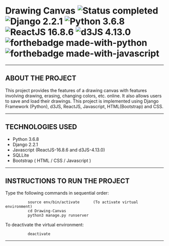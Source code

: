# Drawing Canvas ![Status completed](https://img.shields.io/badge/Status-finished-2eb3c1.svg) ![Django 2.2.1](https://img.shields.io/badge/Django-2.2.1-green.svg) ![Python 3.6.8](https://img.shields.io/badge/Python-3.6.8-blue.svg) ![ReactJS 16.8.6](https://img.shields.io/badge/ReactJS-16.8.6-red.svg) ![d3JS 4.13.0](https://img.shields.io/badge/d3JS-4.13.0-yellow.svg) ![forthebadge made-with-python](http://ForTheBadge.com/images/badges/made-with-python.svg) ![forthebadge made-with-javascript](https://forthebadge.com/images/badges/made-with-javascript.svg)
----------------------------
ABOUT THE PROJECT
----------------------------

This project provides the features of a drawing canvas
with features involving drawing, erasing, changing colors,
etc. online. It also allows users to save and load their
drawings. This project is implemented using Django Framework
(Python), d3JS, ReactJS, Javascript, HTML(Bootstrap) and CSS.

----------------------------
TECHNOLOGIES USED
----------------------------

- Python 3.6.8
- Django 2.2.1
- Javascript (ReactJS-16.8.6 and d3JS-4.13.0)
- SQLLite
- Bootstrap ( HTML / CSS / Javascript )

----------------------------
INSTRUCTIONS TO RUN THE PROJECT
----------------------------

Type the following commands in sequential order:

              source env/bin/activate      (To activate virtual environment)
              cd Drawing-Canvas
              python3 manage.py runserver  

To deactivate the virtual environment:

              deactivate               

----------------------------
